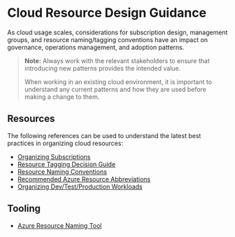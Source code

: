 # Cloud Resource Design Guidance

As cloud usage scales, considerations for subscription design, management groups, and resource naming/tagging conventions have an impact on governance, operations management, and adoption patterns.

> **Note:** Always work with the relevant stakeholders to ensure that introducing new patterns provides the intended value.
>
> When working in an existing cloud environment, it is important to understand any current patterns and how they are used before making a change to them.

## Resources

The following references can be used to understand the latest best practices in organizing cloud resources:

* [Organizing Subscriptions](https://learn.microsoft.com/en-us/azure/cloud-adoption-framework/ready/azure-best-practices/organize-subscriptions)
* [Resource Tagging Decision Guide](https://learn.microsoft.com/en-us/azure/cloud-adoption-framework/decision-guides/resource-tagging/)
* [Resource Naming Conventions](https://learn.microsoft.com/en-us/azure/cloud-adoption-framework/ready/azure-best-practices/resource-naming)
* [Recommended Azure Resource Abbreviations](https://learn.microsoft.com/en-us/azure/cloud-adoption-framework/ready/azure-best-practices/resource-abbreviations)
* [Organizing Dev/Test/Production Workloads](https://learn.microsoft.com/en-us/azure/cloud-adoption-framework/ready/enterprise-scale/faq#how-do-we-handle-devtestproduction-workload-landing-zones-in-enterprise-scale-architecture)

## Tooling

* [Azure Resource Naming Tool](https://github.com/mspnp/AzureNamingTool)
